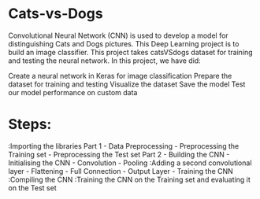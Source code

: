 # Cats-vs-Dogs
Convolutional Neural Network (CNN) is used to develop a model for distinguishing Cats and Dogs pictures.
This Deep Learning project is to build an image classifier. This project takes catsVSdogs dataset for training and testing the neural network. In this project, we have did:

Create a neural network in Keras for image classification
Prepare the dataset for training and testing
Visualize the dataset
Save the model
Test our model performance on custom data

# Steps:
:Importing the libraries
Part 1 - Data Preprocessing
       - Preprocessing the Training set
       - Preprocessing the Test set
Part 2 - Building the CNN
       - Initialising the CNN
       - Convolution
       - Pooling
:Adding a second convolutional layer
       - Flattening
       - Full Connection
       - Output Layer
       - Training the CNN
:Compiling the CNN
:Training the CNN on the Training set and evaluating it on the Test set
